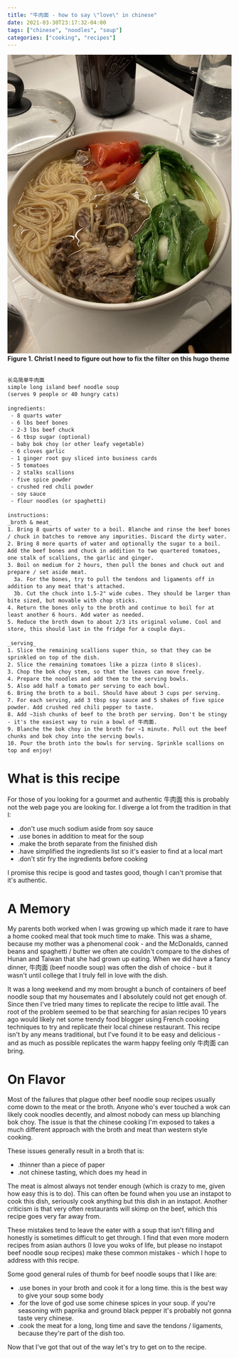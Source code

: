 ```yaml
---
title: "牛肉面 - how to say \"love\" in chinese"
date: 2021-03-30T23:17:32-04:00
tags: ["chinese", "noodles", "soup"]
categories: ["cooking", "recipes"]
---
```


![Taiwan's treat in brooklyn](/img/beef-noodle-soup.jpg)
**Figure 1. Christ I need to figure out how to fix the filter on this hugo theme**

```

长岛简单牛肉面
simple long island beef noodle soup
(serves 9 people or 40 hungry cats)

ingredients:
 - 8 quarts water
 - 6 lbs beef bones
 - 2-3 lbs beef chuck
 - 6 tbsp sugar (optional)
 - baby bok choy (or other leafy vegetable)
 - 6 cloves garlic
 - 1 ginger root guy sliced into business cards
 - 5 tomatoes
 - 2 stalks scallions
 - five spice powder
 - crushed red chili powder
 - soy sauce
 - flour noodles (or spaghetti)

instructions:
_broth & meat_
1. Bring 8 quarts of water to a boil. Blanche and rinse the beef bones / chuck in batches to remove any impurities. Discard the dirty water.
2. Bring 8 more quarts of water and optionally the sugar to a boil. Add the beef bones and chuck in addition to two quartered tomatoes, one stalk of scallions, the garlic and ginger.
3. Boil on medium for 2 hours, then pull the bones and chuck out and prepare / set aside meat.
  3a. For the bones, try to pull the tendons and ligaments off in addition to any meat that's attached.
  3b. Cut the chuck into 1.5-2" wide cubes. They should be larger than bite sized, but movable with chop sticks.
4. Return the bones only to the broth and continue to boil for at least another 6 hours. Add water as needed.
5. Reduce the broth down to about 2/3 its original volume. Cool and store, this should last in the fridge for a couple days.

_serving_
1. Slice the remaining scallions super thin, so that they can be sprinkled on top of the dish.
2. Slice the remaining tomatoes like a pizza (into 8 slices).
3. Chop the bok choy stem, so that the leaves can move freely.
4. Prepare the noodles and add them to the serving bowls.
5. Also add half a tomato per serving to each bowl.
6. Bring the broth to a boil. Should have about 3 cups per serving.
7. For each serving, add 3 tbsp soy sauce and 5 shakes of five spice powder. Add crushed red chili pepper to taste.
8. Add ~3ish chunks of beef to the broth per serving. Don't be stingy - it's the easiest way to ruin a bowl of 牛肉面.
9. Blanche the bok choy in the broth for ~1 minute. Pull out the beef chunks and bok choy into the serving bowls.
10. Pour the broth into the bowls for serving. Sprinkle scallions on top and enjoy!

```
  
  
# What is this recipe

For those of you looking for a gourmet and authentic 牛肉面 this is probably not the web page you are looking for. I diverge a lot from the tradition in that I:
 - .don't use much sodium aside from soy sauce
 - .use bones in addition to meat for the soup
 - .make the broth separate from the finished dish
 - .have simplified the ingredients list so it's easier to find at a local mart
 - .don't stir fry the ingredients before cooking

I promise this recipe is good and tastes good, though I can't promise that it's authentic.

# A Memory

My parents both worked when I was growing up which made it rare to have a home cooked meal that took much time to make. This was a shame, because my mother was a phenomenal cook - and the McDonalds, canned beans and spaghetti / butter we often ate couldn't compare to the dishes of Hunan and Taiwan that she had grown up eating. When we did have a fancy dinner, 牛肉面 (beef noodle soup) was often the dish of choice - but it wasn't until college that I truly fell in love with the dish.

It was a long weekend and my mom brought a bunch of containers of beef noodle soup that my housemates and I absolutely could not get enough of. Since then I've tried many times to replicate the recipe to little avail. The root of the problem seemed to be that searching for asian recipes 10 years ago would likely net some trendy food blogger using French cooking techniques to try and replicate their local chinese restaurant. This recipe isn't by any means traditional, but I've found it to be easy and delicious - and as much as possible replicates the warm happy feeling only 牛肉面 can bring.

# On Flavor

Most of the failures that plague other beef noodle soup recipes usually come down to the meat or the broth. Anyone who's ever touched a wok can likely cook noodles decently, and almost nobody can mess up blanching bok choy. The issue is that the chinese cooking I'm exposed to takes a much different approach with the broth and meat than western style cooking.

These issues generally result in a broth that is:
 - .thinner than a piece of paper
 - .not chinese tasting, which does my head in

The meat is almost always not tender enough (which is crazy to me, given how easy this is to do). This can often be found when you use an instapot to cook this dish, seriously cook anything but this dish in an instapot. Another criticism is that very often restaurants will skimp on the beef, which this recipe goes very far away from.

These mistakes tend to leave the eater with a soup that isn't filling and honestly is sometimes difficult to get through. I find that even more modern recipes from asian authors (I love you woks of life, but please no instapot beef noodle soup recipes) make these common mistakes - which I hope to address with this recipe.

Some good general rules of thumb for beef noodle soups that I like are:

 - .use bones in your broth and cook it for a long time. this is the best way to give your soup some body
 - .for the love of god use some chinese spices in your soup. if you're seasoning with paprika and ground black pepper it's probably not gonna taste very chinese.
 - .cook the meat for a long, long time and save the tendons / ligaments, because they're part of the dish too.

Now that I've got that out of the way let's try to get on to the recipe.

